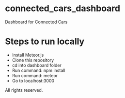 # connected_cars_dashboard
Dashboard for Connected Cars

# Steps to run locally

- Install Meteor.js
- Clone this repository
- cd into dashboard folder
- Run command: npm install
- Run command: meteor
- Go to localhost:3000

All rights reserved.
